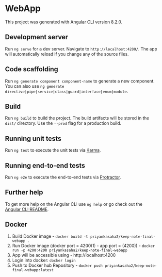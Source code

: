 # WebApp

This project was generated with [Angular CLI](https://github.com/angular/angular-cli) version 8.2.0.

## Development server

Run `ng serve` for a dev server. Navigate to `http://localhost:4200/`. The app will automatically reload if you change any of the source files.

## Code scaffolding

Run `ng generate component component-name` to generate a new component. You can also use `ng generate directive|pipe|service|class|guard|interface|enum|module`.

## Build

Run `ng build` to build the project. The build artifacts will be stored in the `dist/` directory. Use the `--prod` flag for a production build.

## Running unit tests

Run `ng test` to execute the unit tests via [Karma](https://karma-runner.github.io).

## Running end-to-end tests

Run `ng e2e` to execute the end-to-end tests via [Protractor](http://www.protractortest.org/).

## Further help

To get more help on the Angular CLI use `ng help` or go check out the [Angular CLI README](https://github.com/angular/angular-cli/blob/master/README.md).

## Docker

1. Build Docker image - ```docker build -t priyankasaha2/keep-note-final-webapp .```
2. Run Docker image (docker port = 4200(1) - app port = (4200)) - ```docker run -p 4200:4200 priyankasaha2/keep-note-final-webapp```
3. App will be accessible using - http://localhost:4200
4. Login into docker: ```docker login```
5. Push to Docker hub Repository  - ```docker push priyankasaha2/keep-note-final-webapp:latest```